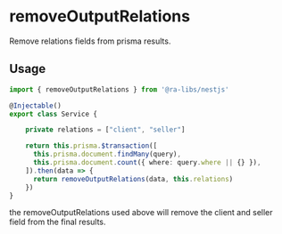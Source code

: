 # removeOutputRelations

Remove relations fields from prisma results.

## Usage

```typescript
import { removeOutputRelations } from '@ra-libs/nestjs'

@Injectable()
export class Service {

    private relations = ["client", "seller"]

    return this.prisma.$transaction([
      this.prisma.document.findMany(query),
      this.prisma.document.count({ where: query.where || {} }),
    ]).then(data => {
      return removeOutputRelations(data, this.relations)
    })
}
```

the removeOutputRelations used above will remove the client and seller field from the final results.